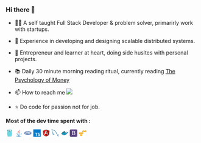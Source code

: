 ### Hi there 👋

- 👨‍💻 A self taught Full Stack Developer & problem solver, primarirly work with startups.

- 📄 Experience in developing and designing scalable distributed systems.

- 🌱 Entrepreneur and learner at heart, doing side husltes with personal projects.

- 📚 Daily 30 minute morning reading ritual, currently reading <a href="https://www.amazon.in/Psychology-Money-Morgan-Housel/dp/9390166268/"> The Psychology of Money </a>

- 📫 How to reach me  <a href="https://twitter.com/pankhurt"> <img src="https://img.shields.io/twitter/follow/pankhurt?label=Connect&style=social" /></a>

- ⭐ Do code for passion not for job.

**Most of the dev time spent with :**  

<code><img height="20" src="https://github.com/devicons/devicon/blob/master/icons/go/go-original.svg"></code>
<code><img height="20" src="https://github.com/devicons/devicon/blob/master/icons/java/java-original.svg"></code>
<code><img height="20" src="https://github.com/devicons/devicon/blob/master/icons/php/php-plain.svg"></code>
<code><img height="20" src="https://github.com/devicons/devicon/blob/master/icons/typescript/typescript-original.svg"></code>
<code><img height="20" src="https://github.com/devicons/devicon/blob/master/icons/angularjs/angularjs-original.svg"></code>
<code><img height="20" src="https://github.com/devicons/devicon/blob/master/icons/mysql/mysql-original.svg"></code>
<code><img height="20" src="https://github.com/devicons/devicon/blob/master/icons/docker/docker-original.svg"></code> 
<code><img height="20" src="https://github.com/devicons/devicon/blob/master/icons/bootstrap/bootstrap-plain.svg"></code>
<code><img height="20" src="https://github.com/devicons/devicon/blob/master/icons/amazonwebservices/amazonwebservices-original.svg"></code>

<!---
Pankhur/Pankhur is a ✨ special ✨ repository because its `README.md` (this file) appears on your GitHub profile.
You can click the Preview link to take a look at your changes.
--->
